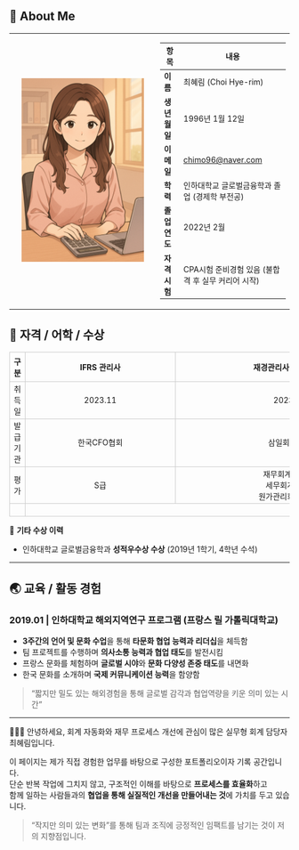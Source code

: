 ## 👤 About Me

<table>
  <tr>
    <td width="250" align="center">
      <img src="./assets/profile_accounting.png" width="220" alt="프로필 이미지" />
    </td>
    <td>

| 항목         | 내용                                             |
|--------------|--------------------------------------------------|
| **이름**     | 최혜림 (Choi Hye-rim)                            |
| **생년월일** | 1996년 1월 12일                                  |
| **이메일**   | [chimo96@naver.com](mailto:chimo96@naver.com)   |
| **학력**     | 인하대학교 글로벌금융학과 졸업 (경제학 부전공)   |
| **졸업연도** | 2022년 2월                                       |
| **자격시험** | CPA시험 준비경험 있음 (불합격 후 실무 커리어 시작) |

</td>
  </tr>
</table>



<h2>📄 자격 / 어학 / 수상</h2>

<table style="border-collapse: collapse; width: 100%; max-width: 700px; text-align: center; font-size: 14px; margin: auto;">
  <thead>
    <tr>
      <th style="border: 1px solid #ccc; padding:6px;">구분</th>
      <th style="border: 1px solid #ccc;">IFRS 관리사</th>
      <th style="border: 1px solid #ccc;">재경관리사 (국가공인)</th>
    </tr>
  </thead>
  <tbody>
    <tr>
      <td style="border: 1px solid #ccc;">취득일</td>
      <td style="border: 1px solid #ccc;">2023.11</td>
      <td style="border: 1px solid #ccc;">2023.12</td>
    </tr>
    <tr>
      <td style="border: 1px solid #ccc;">발급기관</td>
      <td style="border: 1px solid #ccc;">한국CFO협회</td>
      <td style="border: 1px solid #ccc;">삼일회계법인</td>
    </tr>
    <tr>
      <td style="border: 1px solid #ccc;">평가</td>
      <td style="border: 1px solid #ccc;">S급</td>
      <td style="border: 1px solid #ccc;">
        재무회계 100점<br>
        세무회계 85점<br>
        원가관리회계 90점
      </td>
    </tr>
    <tr>
      <td style="border: 1px solid #ccc;">&nbsp;</td>
      <td colspan="2" style="border: 1px solid #ccc; height:1px; padding:0;">
        <div style="width:680px;"></div>
      </td>
    </tr>
  </tbody>
</table>






📌 **기타 수상 이력**  
- 인하대학교 글로벌금융학과 **성적우수상 수상** (2019년 1학기, 4학년 수석)
  

---
## 🌏 교육 / 활동 경험

### **2019.01 | 인하대학교 해외지역연구 프로그램 (프랑스 릴 가톨릭대학교)**

- **3주간의 언어 및 문화 수업**을 통해 **타문화 협업 능력과 리더십**을 체득함  
- 팀 프로젝트를 수행하며 **의사소통 능력과 협업 태도**를 발전시킴  
- 프랑스 문화를 체험하며 **글로벌 시야**와 **문화 다양성 존중 태도**를 내면화  
- 한국 문화를 소개하며 **국제 커뮤니케이션 능력**을 함양함

> “짧지만 밀도 있는 해외경험을 통해 글로벌 감각과 협업역량을 키운 의미 있는 시간”

---

👩🏻‍💻 안녕하세요, 회계 자동화와 재무 프로세스 개선에 관심이 많은 실무형 회계 담당자 최혜림입니다.

이 페이지는 제가 직접 경험한 업무를 바탕으로 구성한 포트폴리오이자 기록 공간입니다.  
단순 반복 작업에 그치지 않고, 구조적인 이해를 바탕으로 **프로세스를 효율화**하고  
함께 일하는 사람들과의 **협업을 통해 실질적인 개선을 만들어내는 것**에 가치를 두고 있습니다.

> “작지만 의미 있는 변화”를 통해 팀과 조직에 긍정적인 임팩트를 남기는 것이 저의 지향점입니다.

